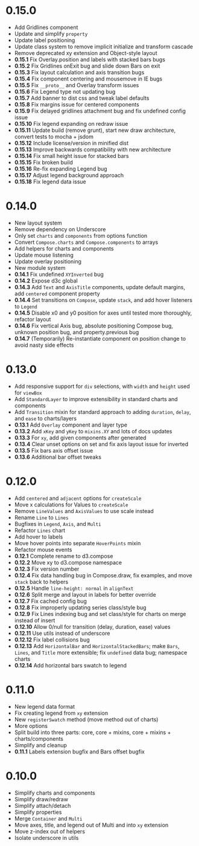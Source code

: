 # 0.15.0

- Add Gridlines component
- Update and simplify `property`
- Update label positioning
- Update class system to remove implicit initialize and transform cascade
- Remove deprecated xy extension and Object-style layout
- __0.15.1__ Fix Overlay.position and labels with stacked bars bugs
- __0.15.2__ Fix Gridlines onExit bug and slide down Bars on exit
- __0.15.3__ Fix layout calculation and axis transition bugs
- __0.15.4__ Fix component centering and mousemove in IE bugs
- __0.15.5__ Fix `__proto__` and Overlay transform issues
- __0.15.6__ Fix Legend type not updating bug
- __0.15.7__ Add banner to dist css and tweak label defaults
- __0.15.8__ Fix margins issue for centered components
- __0.15.9__ Fix delayed gridlines attachment bug and fix undefined config issue
- __0.15.10__ Fix legend expanding on redraw issue
- __0.15.11__ Update build (remove grunt), start new draw architecture, convert tests to mocha + jsdom
- __0.15.12__ Include license/version in minified dist
- __0.15.13__ Improve backwards compatibility with new architecture
- __0.15.14__ Fix small height issue for stacked bars
- __0.15.15__ Fix broken build
- __0.15.16__ Re-fix expanding Legend bug
- __0.15.17__ Adjust legend background approach
- __0.15.18__ Fix legend data issue

# 0.14.0

- New layout system
- Remove dependency on Underscore
- Only set `charts` and `components` from options function
- Convert `Compose.charts` and `Compose.components` to arrays
- Add helpers for charts and components
- Update mouse listening
- Update overlay positioning
- New module system
- __0.14.1__ Fix undefined `XYInverted` bug
- __0.14.2__ Expose d3c global
- __0.14.3__ Add `Text` and `AxisTitle` components, update default margins, add `centered` component property
- __0.14.4__ Set transitions on `Compose`, update `stack`, and add hover listeners to `Legend`
- __0.14.5__ Disable x0 and y0 position for axes until tested more thoroughly, refactor layout
- __0.14.6__ Fix vertical Axis bug, absolute positioning Compose bug, unknown position bug, and property.previous bug
- __0.14.7__ (Temporarily) Re-instantiate component on position change to avoid nasty side effects

# 0.13.0

- Add responsive support for `div` selections, with `width` and `height` used for `viewBox`
- Add `StandardLayer` to improve extensibility in standard charts and components
- Add `Transition` mixin for standard approach to adding `duration`, `delay`, and `ease` to charts/layers
- __0.13.1__ Add `Overlay` component and layer type
- __0.13.2__ Add `xKey` and `yKey` to `mixins.XY` and lots of docs updates
- __0.13.3__ For `xy`, add given components after generated
- __0.13.4__ Clear unset options on set and fix axis layout issue for inverted
- __0.13.5__ Fix bars axis offset issue
- __0.13.6__ Additional bar offset tweaks

# 0.12.0

- Add `centered` and `adjacent` options for `createScale`
- Move x calculations for Values to `createScale`
- Remove `LineValues` and `AxisValues` to use scale instead
- Rename `Line` to `Lines`
- Bugfixes in `Legend`, `Axis`, and `Multi`
- Refactor `Lines` chart
- Add hover to labels
- Move hover points into separate `HoverPoints` mixin
- Refactor mouse events
- __0.12.1__ Complete rename to d3.compose
- __0.12.2__ Move xy to d3.compose namespace
- __0.12.3__ Fix version number
- __0.12.4__ Fix data handling bug in Compose.draw, fix examples, and move `stack` back to helpers
- __0.12.5__ Handle `line-height: normal` in `alignText`
- __0.12.6__ Split merge and layout in labels for better override
- __0.12.7__ Fix cached config bug
- __0.12.8__ Fix improperly updating series class/style bug
- __0.12.9__ Fix Lines indexing bug and set class/style for charts on merge instead of insert
- __0.12.10__ Allow 0/null for transition (delay, duration, ease) values
- __0.12.11__ Use utils instead of underscore
- __0.12.12__ Fix label collisions bug
- __0.12.13__ Add `HorizontalBar` and `HorizontalStackedBars`; make `Bars`, `Lines`, and `Title` more extensible; fix `undefined` data bug; namespace charts
- __0.12.14__ Add horizontal bars swatch to legend

# 0.11.0

- New legend data format
- Fix creating legend from `xy` extension
- New `registerSwatch` method (move method out of charts)
- More options
- Split build into three parts: core, core + mixins, core + mixins + charts/components
- Simplify and cleanup
- __0.11.1__ Labels extension bugfix and Bars offset bugfix

# 0.10.0

- Simplify charts and components
- Simplify draw/redraw
- Simplify attach/detach
- Simplify properties
- Merge `Container` and `Multi`
- Move axes, title, and legend out of Multi and into `xy` extension
- Move z-index out of helpers
- Isolate underscore in utils
